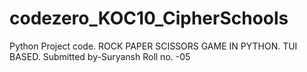 # codezero_KOC10_CipherSchools
Python Project code.
ROCK PAPER SCISSORS GAME IN PYTHON. TUI BASED.
Submitted by-Suryansh
Roll no. -05

